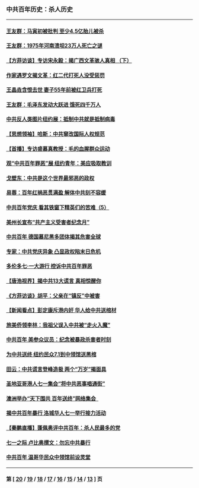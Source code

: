 ### 中共百年历史：杀人历史
---
#### [王友群：马寅初被批判 至少4.5亿胎儿被杀](../../pages/nf1176106/n13260313.md?10200430) 
#### [王友群：1975年河南溃坝23万人死亡之谜](../../pages/nf1176106/n13231576.md?10200430) 
#### [【方菲访谈】专访宋永毅：揭广西文革骇人真相 （下）](../../pages/nf1176106/n13209074.md?10200430) 
#### [作家遇罗文揭文革：红二代打死人没受惩罚](../../pages/nf1176106/n13205254.md?10200430) 
#### [王晶垚含恨去世 妻子55年前被红卫兵打死](../../pages/nf1176106/n13203590.md?10200430) 
#### [王友群：毛泽东发动大跃进 饿死四千万人](../../pages/nf1176106/n13177158.md?10200430) 
#### [中共反人类图片纽约展：抵制中共就是抵制病毒](../../pages/nf1176106/n13115371.md?10200430) 
#### [【思想领袖】哈斯：中共窜改国际人权规范](../../pages/nf1176106/n13053647.md?10200430) 
#### [【首播】专访盛慕真教授：毛的血腥群众运动](../../pages/nf1176106/n13091782.md?10200430) 
#### [观“中共百年罪恶”展 纽约青年：美应吸取教训](../../pages/nf1176106/n13085246.md?10200430) 
#### [戈壁东：中共是这个世界最邪恶的政权](../../pages/nf1176106/n13085641.md?10200430) 
#### [易蓉：百年红祸恶贯满盈 解体中共刻不容缓](../../pages/nf1176106/n13084455.md?10200430) 
#### [中共百年党庆 看其铁窗下精英们的苦难（5）](../../pages/nf1176106/n13076766.md?10200430) 
#### [美州长宣布“共产主义受害者纪念月”](../../pages/nf1176106/n13074024.md?10200430) 
#### [中共百年 德国慕尼黑多团体揭其危害全球](../../pages/nf1176106/n13068873.md?10200430) 
#### [专家：中共党庆异象 凸显政权陷末日危机](../../pages/nf1176106/n13067084.md?10200430) 
#### [多伦多七·一大游行 控诉中共百年罪恶](../../pages/nf1176106/n13062043.md?10200430) 
#### [【唐浩视界】揭中共13大谎言 真相惊醒你](../../pages/nf1176106/n13065208.md?10200430) 
#### [《方菲访谈》胡平：父亲在“镇反”中被害](../../pages/nf1176106/n13064114.md?10200430) 
#### [【新闻看点】彭定康斥港内奸 华人给中共送棺材](../../pages/nf1176106/n13064230.md?10200430) 
#### [旅美侨领李林：我祖父误入中共被“走火入魔”](../../pages/nf1176106/n13062777.md?10200430) 
#### [中共百年 美参众议员：纪念被暴政杀害者时刻](../../pages/nf1176106/n13063735.md?10200430) 
#### [为中共送终 纽约民众7.1到中领馆送黑棺](../../pages/nf1176106/n13062573.md?10200430) 
#### [田云：中共谎言登峰造极 两个“万岁”揭面具](../../pages/nf1176106/n13062013.md?10200430) 
#### [圣地亚哥港人七一集会“将中共恶事唱通街”](../../pages/nf1176106/n13062681.md?10200430) 
#### [澳洲举办“天下围共 百年送终”网络集会  ](../../pages/nf1176106/n13054366.md?10200430) 
#### [揭中共百年暴行 洛城华人七一举行接力活动](../../pages/nf1176106/n13061979.md?10200430) 
#### [【秦鹏直播】蓬佩奥评中共百年：杀人民最多的党](../../pages/nf1176106/n13061736.md?10200430) 
#### [七一之际 卢比奥撰文：勿忘中共暴行](../../pages/nf1176106/n13061044.md?10200430) 
#### [中共百年 温哥华民众中领馆前设灵堂](../../pages/nf1176106/n13061399.md?10200430) 

---
#### 第 [ [20](./20.md?10200430) / [19](./19.md?10200430) / [18](./18.md?10200430) / [17](./17.md?10200430) / [16](./16.md?10200430) / [15](./15.md?10200430) / [14](./14.md?10200430) / [13](./13.md?10200430) ] 页
